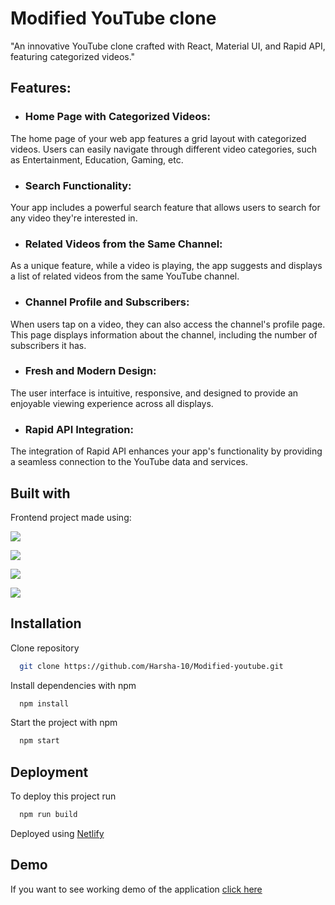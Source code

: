 
# Modified YouTube clone
"An innovative YouTube clone crafted with React, Material UI, and Rapid API, featuring categorized videos."

 

## Features:

* ### Home Page with Categorized Videos: 
The home page of your web app features a grid layout with categorized videos. Users can easily navigate through different video categories, such as Entertainment, Education, Gaming, etc.

* ### Search Functionality: 
Your app includes a powerful search feature that allows users to search for any video they're interested in.

* ### Related Videos from the Same Channel: 
As a unique feature, while a video is playing, the app suggests and displays a list of related videos from the same YouTube channel.

* ### Channel Profile and Subscribers: 
When users tap on a video, they can also access the channel's profile page. This page displays information about the channel, including the number of subscribers it has.

* ### Fresh and Modern Design: 
The user interface is intuitive, responsive, and designed to provide an enjoyable viewing experience across all displays.

* ### Rapid API Integration: 
The integration of Rapid API enhances your app's functionality by providing a seamless connection to the YouTube data and services.


## Built with

Frontend project made using:

[![](https://img.shields.io/badge/React-v18-green.svg)](https://react.dev/)

[![](https://img.shields.io/badge/Node-v18.15.0-blue.svg)](https://rapidapi.com/hub)

[![](https://img.shields.io/badge/MaterialUI-v3-orange.svg)](https://mui.com/material-ui/)

[![](https://img.shields.io/badge/RapidAPI-blue.svg)](https://rapidapi.com/hub)






## Installation
Clone repository
```bash
  git clone https://github.com/Harsha-10/Modified-youtube.git
```
Install dependencies with npm
```bash
  npm install
```
Start the project with npm
```bash
  npm start
```
    
## Deployment

To deploy this project run

```bash
  npm run build
```
Deployed using [Netlify](https://www.netlify.com/)


## Demo

If you want to see working demo of the application [click here](https://incomparable-monstera-85f3d5.netlify.app/)

